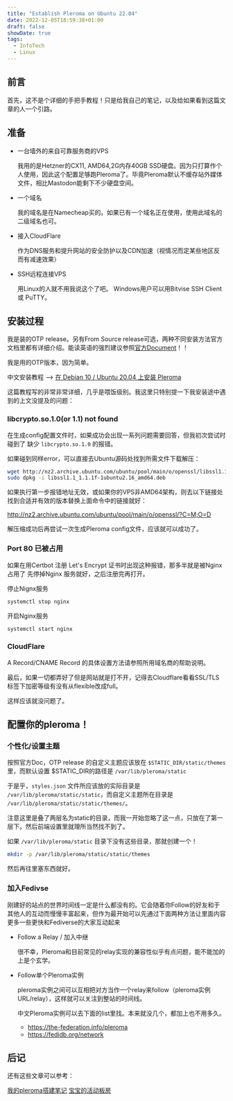 ```yaml
---
title: "Establish Pleroma on Ubuntu 22.04"
date: 2022-12-05T18:59:38+01:00
draft: false
showDate: true
tags: 
  - InfoTech
  - Linux
---
```


## 前言

首先，这不是个详细的手把手教程！只是给我自己的笔记，以及给如果看到这篇文章的人一个引路。

## 准备

- 一台墙外的来自可靠服务商的VPS

    我用的是Hetzner的CX11, AMD64,2G内存40GB SSD硬盘。因为只打算作个人使用，因此这个配置足够跑Pleroma了。毕竟Pleroma默认不缓存站外媒体文件，相比Mastodon能剩下不少硬盘空间。

- 一个域名

    我的域名是在Namecheap买的。如果已有一个域名正在使用，使用此域名的二级域名也可。

- 接入CloudFlare

    作为DNS服务和提升网站的安全防护以及CDN加速（视情况而定某些地区反而有减速效果）

- SSH远程连接VPS

    用Linux的人就不用我说这个了吧。
    Windows用户可以用Bitvise SSH Client 或 PuTTY。

## 安装过程

我是装的OTP release。另有From Source release可选，两种不同安装方法官方文档里都有详细介绍。能读英语的强烈建议参照[官方Document](https://docs-develop.pleroma.social/backend/installation/otp_en/)！！

我是用的OTP版本，因为简单。

中文安装教程 --> [在 Debian 10 / Ubuntu 20.04 上安装 Pleroma](https://suicablog.cobaltkiss.blue/posts/pleroma-installation-on-linux-using-otp-releases/)

这篇教程写的非常非常详细，几乎是喂饭级别。我这里只特别提一下我安装途中遇到的上文没提及的问题：

### libcrypto.so.1.0(or 1.1) not found

在生成config配置文件时，如果成功会出现一系列问题需要回答，但我初次尝试时碰到了 缺少 `libcrypto.so.1.0` 的报错。

如果碰到同样error，可以直接去Ubuntu源码处找到所需文件下载解压：

```bash
wget http://nz2.archive.ubuntu.com/ubuntu/pool/main/o/openssl/libssl1.1_1.1.1f-1ubuntu2.16_amd64.deb
sudo dpkg -i libssl1.1_1.1.1f-1ubuntu2.16_amd64.deb
```

如果执行第一步报错地址无效，或如果你的VPS非AMD64架构，则去以下链接处找到合适并有效的版本替换上面命令中的链接就好：

http://nz2.archive.ubuntu.com/ubuntu/pool/main/o/openssl/?C=M;O=D

解压缩成功后再尝试一次生成Pleroma config文件，应该就可以成功了。

### Port 80 已被占用

如果在用Certbot 注册 Let's Encrypt 证书时出现这种报错，那多半就是被Nginx占用了
先停掉Nginx 服务就好，之后注册完再打开。

停止Nignx服务

```bash
systemctl stop nginx
```
开启Nginx服务

```bash
systemctl start nginx
```

### CloudFlare

A Record/CNAME Record 的具体设置方法请参照所用域名商的帮助说明。

最后，如果一切都弄好了但是网站就是打不开，记得去Cloudflare看看SSL/TLS 标签下加密等级有没有从flexible改成full。

这样应该就没问题了。

## 配置你的pleroma！

### 个性化/设置主题

按照官方Doc，OTP release 的自定义主题应该放在 `$STATIC_DIR/static/themes`里，而默认设置 $STATIC_DIR的路径是 `/var/lib/pleroma/static`

于是乎，`styles.json` 文件所应该放的实际目录是 `/var/lib/pleroma/static/static`，而自定义主题所在目录是 `/var/lib/pleroma/static/static/themes/`。

注意这里是叠了两层名为static的目录，而我一开始忽略了这一点，只放在了第一层下。然后前端设置里就理所当然找不到了。

如果 `/var/lib/pleroma/static` 目录下没有这些目录，那就创建一个！

```bash
mkdir -p /var/lib/pleroma/static/static/themes
```

然后再往里塞东西就好。

### 加入Fedivse

刚建好的站点的世界时间线一定是什么都没有的。它会随着你Follow的好友和于其他人的互动而慢慢丰富起来，但作为最开始可以先通过下面两种方法让里面内容更多一些更快和Fediverse的大家互动起来

- Follow a Relay / 加入中继

    很不幸，Pleroma和目前常见的relay实现的兼容性似乎有点问题，能不能加的上是个玄学。

- Follow单个Pleroma实例

    pleroma实例之间可以互相把对方当作一个relay来follow（pleroma实例URL/relay），这样就可以关注到整站的时间线。

    中文Pleroma实例可以去下面的list里找。本来就没几个，都加上也不用多久。
    
    - https://the-federation.info/pleroma
    - https://fedidb.org/network

## 后记

还有这些文章可以参考：

[我的pleroma搭建笔记](https://dasgelobteland.github.io/posts/22pleroma/)
[宝宝的活动板房](https://blog.debula.ml/index.php/archives/5/)

